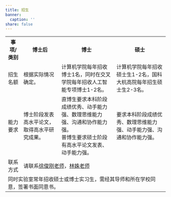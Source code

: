 ```yaml
---
title: 招生
banner:
  caption: ''
share: false
---
```

<table>
  <tr>
    <th style="text-align:center; vertical-align:middle;">事项/类别</th>
    <th style="text-align:center; vertical-align:middle;">博士后</th>
    <th style="text-align:center; vertical-align:middle;">博士</th>
    <th style="text-align:center; vertical-align:middle;">硕士</th>
  </tr>
  <tr>
    <td style="text-align:center; vertical-align:middle;">招生<br/>名额</td>
    <td style="vertical-align:middle;">根据实际情况确定。</td>
    <td>计算机学院每年招收博士1名，同时在交叉学院每年招收人工智能专项博士1-2名。</td>
    <td>计算机学院每年招收硕士生1-2名，国科大杭高院每年招生硕士生2-3名。</td>
  </tr>
  <tr>
    <td style="text-align:center; vertical-align:middle;">能力<br/>要求</td>
    <td style="vertical-align:middle;">博士阶段发表高水平论文，取得高水平研究成果。</td>
    <td>直博生要求本科阶段成绩优秀、动手能力强、数理思维能力强、沟通和协作能力强。<br/>普博生要求硕士阶段有高水平论文发表、动手能力强。</td>
    <td style="vertical-align:middle;">要求本科阶段成绩优秀、数理思维能力强、动手能力强、沟通和协作能力强。</td>
  </tr>
  <tr>
    <td style="text-align:center; vertical-align:middle;">联系<br/>方式</td>
    <td colspan="3" style="vertical-align:middle;">请联系<a href="mailto:xujg@ucas.ac.cn">徐俊刚老师</a>，<a href="mailto:slin@ucas.ac.cn">林姝老师</a></td>
  </tr>
  <tr>
    <td colspan="4">同时实验室常年招收硕士或博士实习生，需经其导师和所在学校同意，签署书面同意书。</td>
  </tr>
</table>
